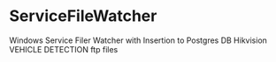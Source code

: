 # ServiceFileWatcher
Windows Service Filer Watcher with Insertion to Postgres DB
Hikvision VEHICLE DETECTION ftp files
